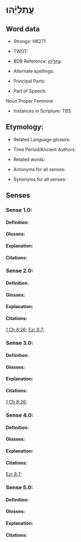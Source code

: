 # עֲתַלְיָ֫הוּ

<!-- Status: S2="NeedsEdits" -->
<!-- Lexica used for edits:   -->

## Word data

* Strongs: H6271

* TWOT: 

* BDB Reference: [עֲתַלְיָ֫הוּ](rc://en/bdb/dict/p.gj.ab)

* Alternate spellings:

* Principal Parts:

* Part of Speech:

Noun Proper Feminine

* Instances in Scripture: TBS

## Etymology:

* Related Language glosses:

* Time Period/Ancient Authors:

* Related words:

* Antonyms for all senses:

* Synonyms for all senses:

## Senses

### Sense 1.0:

#### Definition:

#### Glosses:



#### Explanation:

#### Citations:



### Sense 2.0:

#### Definition:

#### Glosses:



#### Explanation:

#### Citations:

[1 Ch 8:26](rc://he/uhb/book/1ch/8/26); [Ezr 8:7](rc://he/uhb/book/ezr/8/7); 

### Sense 3.0:

#### Definition:

#### Glosses:



#### Explanation:

#### Citations:

[1 Ch 8:26](rc://he/uhb/book/1ch/8/26); 

### Sense 4.0:

#### Definition:

#### Glosses:



#### Explanation:

#### Citations:

[Ezr 8:7](rc://he/uhb/book/ezr/8/7); 

### Sense 5.0:

#### Definition:

#### Glosses:



#### Explanation:

#### Citations:




